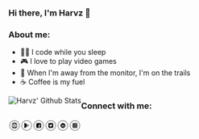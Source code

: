 ### Hi there, I'm Harvz 👋

### About me:
- 👨‍💻 I code while you sleep
- 🎮 I love to play video games
- 🚵 When I'm away from the monitor, I'm on the trails
- ☕ Coffee is my fuel

<img align="left" alt="Harvz' Github Stats" src="https://github-readme-stats.vercel.app/api?username=harveyjavier&show_icons=true&hide_border=true" />

### Connect with me:

[<img align="left" alt="harveyjavier.github.io" width="24" src="https://raw.githubusercontent.com/harveyjavier/harveyjavier/master/raw/website-icon.png" />][website]
[<img align="left" alt="Google Play Developer Profile" width="24" src="https://raw.githubusercontent.com/harveyjavier/harveyjavier/master/raw/play-store-icon.png" />][google_play]
[<img align="left" alt="Facebook" width="24" src="https://raw.githubusercontent.com/harveyjavier/harveyjavier/master/raw/facebook-icon.png" />][facebook]
[<img align="left" alt="Twitter" width="24" src="https://raw.githubusercontent.com/harveyjavier/harveyjavier/master/raw/twitter-icon.png" />][twitter]
[<img align="left" alt="LinkedIn" width="24" src="https://raw.githubusercontent.com/harveyjavier/harveyjavier/master/raw/linkedin-icon.png" />][linkedin]
[<img align="left" alt="Instagram" width="24" src="https://raw.githubusercontent.com/harveyjavier/harveyjavier/master/raw/instagram-icon.png" />][instagram]

[website]: https://harveyjavier.github.io
[google_play]: https://play.google.com/store/apps/dev?id=4935714394750436171
[twitter]: https://www.twitter.com/harvzjavier
[facebook]: https://www.facebook.com/harvzjavier
[instagram]: https://www.instagram.com/harvzjavier
[linkedin]: https://www.linkedin.com/in/harvz